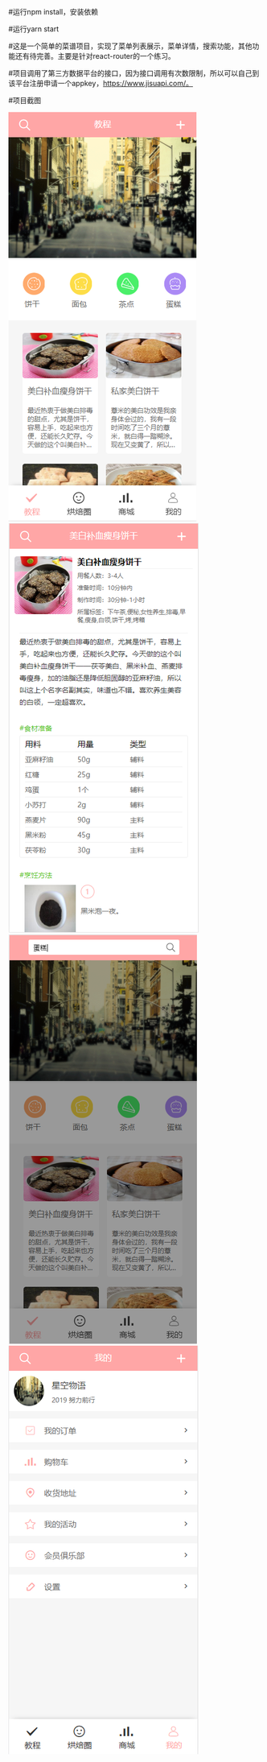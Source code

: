 #运行npm install，安装依赖

#运行yarn start


#这是一个简单的菜谱项目，实现了菜单列表展示，菜单详情，搜索功能，其他功能还有待完善。主要是针对react-router的一个练习。

#项目调用了第三方数据平台的接口，因为接口调用有次数限制，所以可以自己到该平台注册申请一个appkey，https://www.jisuapi.com/。


#项目截图

![image](https://github.com/CaiZX94/react-study/raw/master/react-cooking/static/1554862016(1).jpg)
![image](https://github.com/CaiZX94/react-study/raw/master/react-cooking/static/1554862049(1).jpg)
![image](https://github.com/CaiZX94/react-study/raw/master/react-cooking/static/1554862085(1).jpg)
![image](https://github.com/CaiZX94/react-study/raw/master/react-cooking/static/1554862132(1).jpg)

